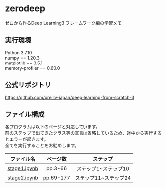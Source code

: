 # zerodeep

ゼロから作るDeep Learning3 フレームワーク編の学習メモ
<br>

## 実行環境
Python 3.7.10<br>
numpy == 1.20.3<br>
matplotlib == 3.5.1<br>
memory-profiler == 0.60.0<br>

## 公式リポジトリ
https://github.com/oreilly-japan/deep-learning-from-scratch-3
<br>

## ファイル構成
各プログラムは以下のページと対応しています。<br>
前のステップで出てきたクラス等の宣言は省略しているため、途中から実行するとエラーが起きます。<br>
全てを実行することをお勧めします。

|ファイル名|ページ数|ステップ|
|:--:|:--:|:--:|
|[stage1.ipynb](/stage1.ipynb)|pp.3-66|ステップ1~ステップ10|
|[stage2.ipynb](/stage2.ipynb)|pp.69-177|ステップ11~ステップ24|

